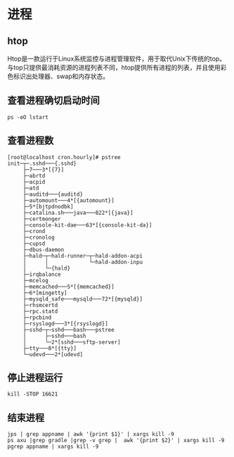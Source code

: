 
# 进程
## htop
Htop是一款运行于Linux系统监控与进程管理软件，用于取代Unix下传统的top。与top只提供最消耗资源的进程列表不同，htop提供所有进程的列表，并且使用彩色标识出处理器、swap和内存状态。
##  查看进程确切启动时间

```shell
ps -eO lstart
```

## 查看进程数


```shell
[root@localhost cron.hourly]# pstree
init─┬─.sshd───{.sshd}
     ├─7───3*[{7}]
     ├─abrtd
     ├─acpid
     ├─atd
     ├─auditd───{auditd}
     ├─automount───4*[{automount}]
     ├─5*[bjtpdnodbk]
     ├─catalina.sh───java───822*[{java}]
     ├─certmonger
     ├─console-kit-dae───63*[{console-kit-da}]
     ├─crond
     ├─cronolog
     ├─cupsd
     ├─dbus-daemon
     ├─hald─┬─hald-runner─┬─hald-addon-acpi
     │      │             └─hald-addon-inpu
     │      └─{hald}
     ├─irqbalance
     ├─mcelog
     ├─memcached───5*[{memcached}]
     ├─6*[mingetty]
     ├─mysqld_safe───mysqld───72*[{mysqld}]
     ├─rhsmcertd
     ├─rpc.statd
     ├─rpcbind
     ├─rsyslogd───3*[{rsyslogd}]
     ├─sshd─┬─sshd───bash───pstree
     │      ├─sshd───bash
     │      └─2*[sshd───sftp-server]
     ├─tty───8*[{tty}]
     └─udevd───2*[udevd]
```

## 停止进程运行

```shell
kill -STOP 16621
```

## 结束进程

```shell
jps | grep appname | awk '{print $1}' | xargs kill -9
ps axu |grep gradle |grep -v grep |  awk '{print $2}' | xargs kill -9
pgrep appname | xargs kill -9
```

